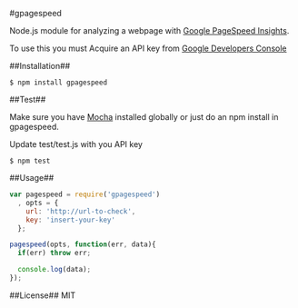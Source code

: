#gpagespeed

Node.js module for analyzing a webpage with [Google PageSpeed Insights](https://developers.google.com/speed/docs/insights/v1/getting_started).

To use this you must Acquire an API key from [Google Developers Console](https://console.developers.google.com/)

##Installation##
```
$ npm install gpagespeed
```

##Test##

Make sure you have [Mocha](http://visionmedia.github.io/mocha/) installed globally or just do an npm install in gpagespeed.

Update test/test.js with you API key

```
$ npm test
```

##Usage##

```javascript
var pagespeed = require('gpagespeed')
  , opts = {
    url: 'http://url-to-check',
    key: 'insert-your-key'
  };

pagespeed(opts, function(err, data){
  if(err) throw err;

  console.log(data);
});
```

##License##
MIT